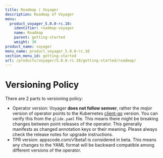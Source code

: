 ```yaml
---
title: Roadmap | Voyager
description: Roadmap of Voyager
menu:
  product_voyager_5.0.0-rc.10:
    identifier: roadmap-voyager
    name: Roadmap
    parent: getting-started
    weight: 30
product_name: voyager
menu_name: product_voyager_5.0.0-rc.10
section_menu_id: getting-started
url: /products/voyager/5.0.0-rc.10/getting-started/roadmap/
---
```


# Versioning Policy

There are 2 parts to versioning policy:
 - Operator version: Voyager __does not follow semver__, rather the _major_ version of operator points to the
Kubernetes [client-go](https://github.com/kubernetes/client-go#branches-and-tags) version. You can verify this
from the `glide.yaml` file. This means there might be breaking changes between point releases of the operator.
This generally manifests as changed annotation keys or their meaning.
Please always check the release notes for upgrade instructions.
 - TPR version: appscode.com/v1beta1 is considered in beta. This means any changes to the YAML format will be backward
compatible among different versions of the operator.
